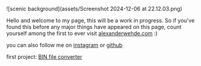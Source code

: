 ![scenic background](assets/Screenshot 2024-12-06 at 22.12.03.png)


Hello and welcome to my page, this will be a work in progress. So if you've found this before any major things have appeared on this page, count yourself among the first to ever visit [alexanderwehde.com](#) :)

you can also follow me on [instagram](http://www.instagram.com/landergraph/) or [github](https://www.github.com/wedanaz)

first project: [BIN file converter](alexanderwehde.com/converter)